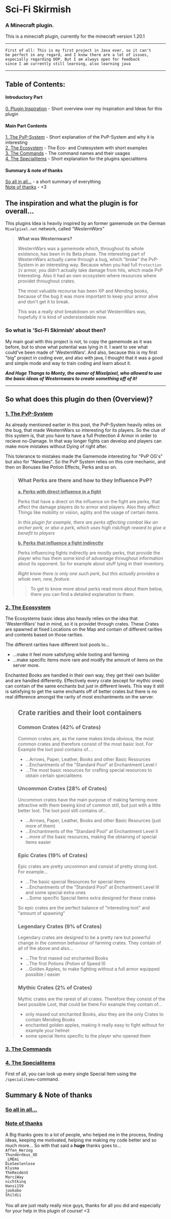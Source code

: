 # Sci-Fi Skirmish
### A Minecraft plugin.

This is a minecraft plugin, currently for the minecraft version 1.20.1
___
	First of all: This is my first project in Java ever, so it can't 
	be perfect in any regard, and I know there are a lot of issues, 
	especially regarding OOP. But I am always open for feedback 
	since I am currently still learning, also learning java
---

## Table of Contents:
#### Introductory Part <br>
[0. Plugin Inspiration](#the-inspiration-and-what-the-plugin-is-for-overall) - Short overview over my Inspiration and Ideas for this plugin <br>
#### Main Part Contents <br>
[1. The PvP-System](#u1-the-pvp-systemu) - Short explanation of the PvP-System  and why it is interesting <br> 
[2. The Ecosystem](#u2-the-ecosystemu) - The Eco- and Cratesystem with short examples <br>
[3. The Commands](#u3-the-commandsu) - The command names and their usages <br>
[4. The Specialitems](#u4-the-specialitemsu) - Short explanation for the plugins specialitems <br>
#### Summary & note of thanks <br>
[So all in all...](#uso-all-in-allu) - a short summary of everything <br>
[Note of thanks](#summary--note-of-thanks-br) - <3 <br>
## The inspiration and what the plugin is for overall...

This plugins Idea is heavily inspired by an former gamemode on the German ``Mixelpixel.net`` network, called *"WesternWars"*
> **What was Westernwars?**
> 
> WesternWars was a gamemode which, throughout its whole existence, has been in its Beta phase. The interesting part of
> WesternWars actually came through a bug, which "broke" the PvP-System in an interesting way. 
> Because when you had full ``Protection IV`` armor, you didn't actually take damage from hits, which made PvP Interesting.
> Also it had an own ecosystem where resources where providet throughout crates. 
> 
> The most valuable recourse has been XP and Mending books, because of the bug it was more important to keep your armor
> alive and don't get it to break.
> 
> This was a really shot breakdown on what WesternWars was, hopefully it is kind of understandable now.

### So what is 'Sci-Fi Skirmish' about then?
My main goal with this project is not, to copy the gamemode as it was before, but to show what potential was lying in it.
I want to see what could've been made of 'WesternWars'. And also, because this is my first "big" project in coding ever, and also with java,
I thought that it was a good and simple mode and way to train coding and learn about it.

***And Huge Thangs to Monty, the owner of Mixelpixel, who allowed to use the basic ideas of Westernwars to create something off of it!***

---
## So what does this plugin do then (Overview)?
### <u>1. The PvP-System</u>
As already mentioned earlier in this post, the PvP-System heavily relies on the bug, that made WesternWars so interesting for its
players.
So the clue of this system is, that you have to have a full Protection 4 Armor in order to recieve no-Damage. In that way longer fights can develop
and players can make more mistakes without Dying of right after.

This tolerance to mistakes made the Gamemode interesting for "PvP OG's" but also for "Newbies".
So the PvP System relies on this core mechanic, and then on Bonuses like Potion Effects, Perks and so on.

> ### What Perks are there and how to they Influence PvP?
> <u> **a. Perks with direct influence in a fight** </u>
> 
> Perks that have a direct on the influence on the fight are perks, that affect the damage players do to armor and players. Also they affect Things like mobility or 
> vision, agility and the usage of certain items.
> 
> *In this plugin for example, there are perks affecting combat like an archer perk, or also a perk, which uses high risk/high reward to give
> a benefit to players*
> 
> <u> **b. Perks that influence a fight indirectly** </u>
>
> Perks influencing fights indirectly are mostly perks, that provide the player who has them some kind of advantage throughout information about 
> its opponent. So for example about stuff lying in their inventory.
> 
> *Right know there is only one such perk, but this actually provides a whole own, new, feature.*
> 
> >To get to know more about perks read more about them below, there you can find a detailed explanation to them.

### <u>2. The Ecosystem</u>
The Ecosystems basic ideas also heavily relies on the idea that 'WesternWars' had in mind, so it  is providet through crates.
These Crates are spawned at fixed Locations on the Map and contain of different rarities and contents based on those rarities.

The different rarities have different loot pools to...
- ...make it feel more satisfying while looting and farming
- ...make specific items more rare and modify the amount of items on the server more.

Enchanted Books are handled in their own way, they get their own builder and are handled differently. Effectively every crate
(except for mythic ones) can contain of the same enchants but just in different levels. This way it still is satisfying to 
get the same enchants off of better crates but there is no real difference amongst the rarity of most enchantments on the 
server.

> ## Crate rarities and their loot containers
> ### Common Crates (42% of Crates)
> Common crates are, as the name makes kinda obvious, the most common crates and therefore consist of the most basic loot.
> For Example the loot pool contains of....
> - ...Arrows, Paper, Leather, Books and other Basic Resources
> - ...Enchantments of the "Standard Pool" at Enchantment Level I 
> - ...The most basic resources for crafting special resources to obtain certain specialitems
> ### Uncommon Crates (28% of Crates)
> Uncommon crates have the main purpose of making farming more attractive with them beeing kind of common still,
> but just with a little better loot. The loot pool still contains of...
> - ...Arrows, Paper, Leather, Books and other Basic Resources (just more of them)
> - ...Enchantments of the "Standard Pool" at Enchantment Level II
> - ...more of the basic resources, making the obtaining of special items easier
> ### Epic Crates (19% of Crates)
> Epic crates are pretty uncommon and consist of pretty strong loot. For example...
> - ...The basic special Resources for special items
> - ...Enchantments of the "Standard Pool" at Enchantment Level III and some special extra ones
> - ...Some specific Special Items extra designed for these crates
>
> So epic crates are the perfect balance of "interesting loot" and "amount of spawning"
> ### Legendary Crates (9% of Crates)
> Legendary crates are designed to be a pretty rare but powerful change in the common behaviour of
> farming crates.
> They contain of all of the above and also...
> - ...The first maxed out enchanted Books
> - ...The first Potions (Potion of Speed II)
> - ...Golden Apples, to make fighting without  a full armor equipped possible
>    / easier
> ### Mythic Crates (2% of Crates)
> Mythic crates are the rarest of all crates. Therefore they consist of the
> best possible Loot, that could be there
> For example they contain of...
> - only maxed out enchanted Books, also they are the only Crates to contain Mending Books
> - enchanted golden apples, making it really easy to fight without for example your helmet
> - some special Items specific to the player who opened them

### <u>3. The Commands</u>

### <u>4. The Specialitems</u>
First of all, you can look up every single Special Item using the ``/specialitems``-command.

## Summary & Note of thanks <br>
### <u>So all in all...</u>
### <u>Note of thanks </u>
A Big thanks goes to a lot of people, who helped me in the process, finding ideas, keeping me motivated, 
helping me making my code better and so much more...
So with that said a <b>huge</b> thanks goes to... <br>
``Affen_Herzog`` <br>
``Thunderdeus_XD``<br>
``_LMEmi``<br>
``DieSeelenlose``<br>
``Klysma``<br>
``TheReidenS``<br>
``MarciWay``<br>
``nichtkinq``<br>
``Hansi159``<br>
``jookobo``<br>
``Shildii``<br>
<br>
You all are just really really nice guys, thanks for all you did and especially for your help in this plugin of course! <3 